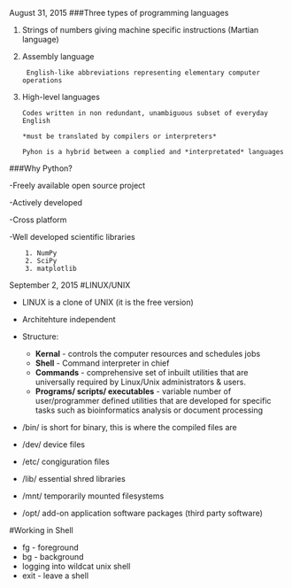 August 31, 2015
###Three types of programming languages
1. Strings of numbers giving machine specific instructions (Martian language)
2. Assembly language 

		English-like abbreviations representing elementary computer operations
3. 	High-level languages

		Codes written in non redundant, unambiguous subset of everyday English
		
		*must be translated by compilers or interpreters*
		
		Pyhon is a hybrid between a complied and *interpretated* languages 
###Why Python?

-Freely available open source project	

-Actively developed 

-Cross platform	

-Well developed scientific libraries
		
		1. NumPy
		2. SciPy
		3. matplotlib	
		
September 2, 2015
#LINUX/UNIX

- LINUX is a clone of UNIX (it is the free version)
- Architehture independent 
- Structure:
	- **Kernal** - controls the computer resources and schedules jobs
	- **Shell** - Command interpreter in chief
	- **Commands** - comprehensive set of inbuilt utilities that are universally required by Linux/Unix administrators & users. 
	- **Programs/ scripts/ executables** - variable number of user/programmer defined utilities that are developed for specific tasks such as bioinformatics analysis or document processing 

- /bin/ is short for binary, this is where the compiled files are 
- /dev/ device files
- /etc/ congiguration files
- /lib/ essential shred libraries 
- /mnt/ temporarily mounted filesystems
- /opt/ add-on application software packages (third party software)


#Working in Shell

- fg - foreground
- bg - background 
- logging into wildcat unix shell 
- exit - leave a shell